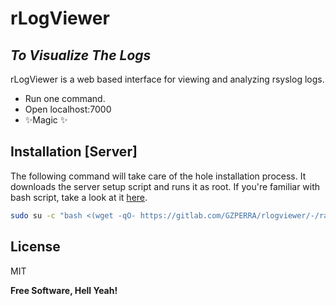 
# rLogViewer
## _To Visualize The Logs_

rLogViewer is a web based interface for viewing and analyzing rsyslog logs.

- Run one command.
- Open localhost:7000
- ✨Magic ✨

## Installation [Server]
The following command will take care of the hole installation process. It downloads the server setup script and runs it as root. If you're familiar with bash script, take a look at it [here](https://gitlab.com/GZPERRA/rlogviewer/-/blob/main/installer/setup.sh).

```sh
sudo su -c "bash <(wget -qO- https://gitlab.com/GZPERRA/rlogviewer/-/raw/main/installer/setup.sh)" root
```

## License

MIT

**Free Software, Hell Yeah!**


